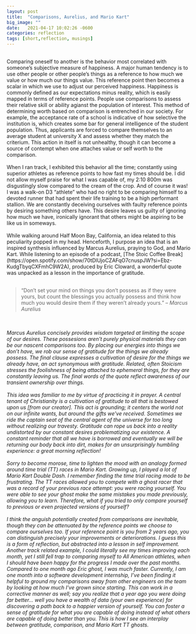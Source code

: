 ```yaml
---
layout: post
title:  "Comparisons, Aurelius, and Mario Kart"
big_image: ""
date:   2021-04-17 10:02:26 -0600
categories: reflection
tags: [short,reflection, musings]
---
```

<br>
Comparing oneself to another is the behavior most correlated with someone’s subjective measure of happiness. A major human tendency is to use other people or other people’s things as a reference to how much we value or how much our things value. This reference point then becomes a scalar in which we use to adjust  our perceived happiness. Happiness is commonly defined as our expectations minus reality, which is easily mapped in terms of reference points. People use comparisons to assess their relative skill or ability agianst the population of interest. This method of determining worth based on comparison is entrenched in our society. <!--break--> For example, the acceptance rate of a school is indicative of how selective the institution is, which creates some bar for general intelligence of the student population. Thus, applicants are forced to compare themselves to an average student at university X and assess whether they match the criterium. This action in itself is not unhealthy, though it can become a source of contempt when one attaches value or self worth to the comparison.<br>

<br>
 When I ran track, I exhibited this behavior all the time; constantly using superior athletes as reference points to how fast my times should be. I did not allow myself praise for what I was capable of, my 2:10 800m was disgustingly slow compared to the cream of the crop. And of course it was! I was a walk-on D3 “athlete” who had no right to be comparing himself to a devoted runner that had spent their life training to be a high performant stallion. We are constantly deceiving ourselves with faulty reference points by desiring something others have. This desire leaves us guilty of ignoring how much we have, ironically ignorant that others might be aspiring to be like us in someways.  <br>
<br>
While walking around Half Moon Bay, California, an idea related to this peculiarity popped in my head. Henceforth, I purpose an idea that is an inspired synthesis influenced by Marcus Aurelius, praying to God, and Mario Kart. While listening to an episode of a podcast, [The Stoic Coffee Break](https://open.spotify.com/show/70tDlUjoCZAFqO7cnuspJW?si=Ebz-KudgTbyqCXFmhC9W2A), produced by Eric Cloward, a wonderful quote was unpacked as a lesson in the importance of gratitude. <br>
<br>
<blockquote>“Don’t set your mind on things you don’t possess as if they were yours, but count the blessings you actually possess and think how much you would desire them if they weren’t already yours.” – <em>Marcus Aurelius<em> </blockquote> <br>
<br>
Marcus Aurelius concisely provides wisdom targeted at limiting the scope of our desires. These possesions aren’t purely physical materials they can be our nascent comparisons too. By placing our energies into things we don’t have, we rob our sense of gratitude for the things we already possess. The final clause expresses a cultivation of desire for the things we already have, an act synonymous with gratitude. Related, often Stoicism stresses the foolishness of being attached to ephemeral things, for they are constantly leaving us. The final words of the quote reflect awareness of our transient ownership over things.  <br>
<br>
This idea was familiar to me by virtue of practicing it in prayer. A central tenant of Christianity is a cultivation of gratitude to all that is bestowed upon us [from our creator]. This act is grounding; it centers the world not on our infinite wants, but around the gifts we’ve received.  Sometimes we ride the captain seat of the central agent of the universe for too long without realizing our travesty. Gratitude can rope us back into a reality undistorted by our constant desires problematizing our existence. A constant reminder that all we have is borrowed and eventually we will be returning our body back into dirt, makes for an unsurprisingly humbling experience: a great morning reflection! <br>
<br> 
Sorry to become morose, time to lighten the mood with an analogy formed around time trial (TT) races in Mario Kart. Growing up, I played a lot of Mario Kart Double Dash. I remember finding the time trial racing mode to be frustrating. The TT races allowed you to compete with a ghost racer that was a record of your previous race attempt: you were racing yourself. You were able to see your ghost make the same mistakes you made previously, allowing you to learn. Therefore, what if you tried to only compare yourself to previous or even projected versions of yourself? <br>
<br>
 I think the anguish potentially created from comparisons are inevitable, though they can be attenuated by the reference points we choose to compare ourselves too. If your reference point is you from 2 years ago, you can distinguish precisely your improvements or deteriorations. I guess this is a form of reflection, but abstracted into a  lesson in self improvement. Another track related example, I could literally see my times improving each month, yet I still fell trap to comparing myself to All American athletes, when I should have been happy for the progress I made over the past months. Compared to one month ago Eric ghost, I was much faster. Currently, I am one month into a software development internship, I’ve been finding it helpful to ground my comparisons away from other engineers on the team by looking at how much I’ve grown since starting.  This can work in a corrective manner as well; say you realize that a year ago you were doing far better… well you have a wealth of data (your own experience) for discovering a path back to a happier version of yourself. You can foster a sense of gratitude for what you are capable of doing instead of what others are capable of doing better than you. This is how I see an interplay between gratitude, comparison, and Mario Kart TT ghosts. 
<br>